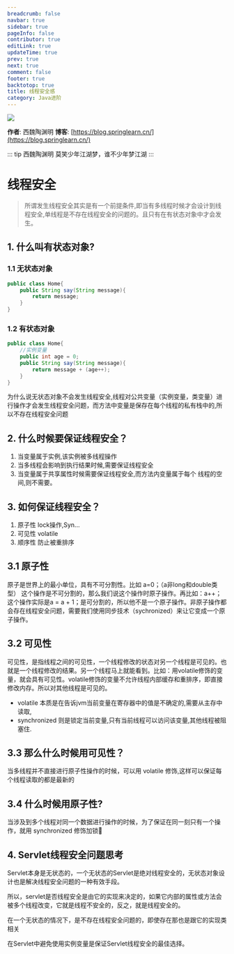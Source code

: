 ```yaml
---
breadcrumb: false
navbar: true
sidebar: true
pageInfo: false
contributor: true
editLink: true
updateTime: true
prev: true
next: true
comment: false
footer: true
backtotop: true
title: 线程安全感
category: Java进阶
---
```




![](https://img.springlearn.cn/blog/learn_1608963968000.png)


**作者**: 西魏陶渊明
**博客**: [https://blog.springlearn.cn/](https://blog.springlearn.cn/)

::: tip 西魏陶渊明
莫笑少年江湖梦，谁不少年梦江湖
:::

# 线程安全

> 所谓发生线程安全其实是有一个前提条件,即当有多线程时候才会设计到线程安全,单线程是不存在线程安全的问题的。且只有在有状态对象中才会发生。

## 1. 什么叫有状态对象?

### 1.1 无状态对象

```java
public class Home{
    public String say(String message){
        return message;
    }
}
```

### 1.2 有状态对象

```java 
public class Home{
    //实例变量
    public int age = 0;
    public String say(String message){
        return message + (age++);
    }
}
```

为什么说无状态对象不会发生线程安全,线程对公共变量（实例变量，类变量）进行操作才会发生线程安全问题，而方法中变量是保存在每个线程的私有栈中的,所以不存在线程安全问题

## 2. 什么时候要保证线程安全？

1. 当变量属于实例,该实例被多线程操作
2. 当多线程会影响到执行结果时候,需要保证线程安全
3. 当变量属于共享属性时候需要保证线程安全,而方法内变量属于每个
   线程的空间,则不需要。
   
## 3. 如何保证线程安全？

1. 原子性 lock操作,Syn...
2. 可见性 volatile
3. 顺序性 防止被重排序

## 3.1 原子性

原子是世界上的最小单位，具有不可分割性。比如 a=0；（a非long和double类型） 这个操作是不可分割的，那么我们说这个操作时原子操作。再比如：a++； 这个操作实际是a = a + 1；是可分割的，所以他不是一个原子操作。非原子操作都会存在线程安全问题，需要我们使用同步技术（sychronized）来让它变成一个原子操作。

## 3.2 可见性

可见性，是指线程之间的可见性，一个线程修改的状态对另一个线程是可见的。也就是一个线程修改的结果。另一个线程马上就能看到。比如：用volatile修饰的变量，就会具有可见性。volatile修饰的变量不允许线程内部缓存和重排序，即直接修改内存。所以对其他线程是可见的。

- volatile 本质是在告诉jvm当前变量在寄存器中的值是不确定的,需要从主存中读取,
- synchronized 则是锁定当前变量,只有当前线程可以访问该变量,其他线程被阻塞住.

## 3.3 那么什么时候用可见性？

当多线程并不直接进行原子性操作的时候，可以用 volatile 修饰,这样可以保证每个线程读取的都是最新的

## 3.4 什么时候用原子性?

当涉及到多个线程对同一个数据进行操作的时候，为了保证在同一刻只有一个操作，就用 synchronized 修饰加锁🔐

## 4. Servlet线程安全问题思考

Servlet本身是无状态的，一个无状态的Servlet是绝对线程安全的，无状态对象设计也是解决线程安全问题的一种有效手段。

所以，servlet是否线程安全是由它的实现来决定的，如果它内部的属性或方法会被多个线程改变，它就是线程不安全的，反之，就是线程安全的。

在一个无状态的情况下，是不存在线程安全问题的，即使存在那也是跟它的实现类相关

在Servlet中避免使用实例变量是保证Servlet线程安全的最佳选择。
